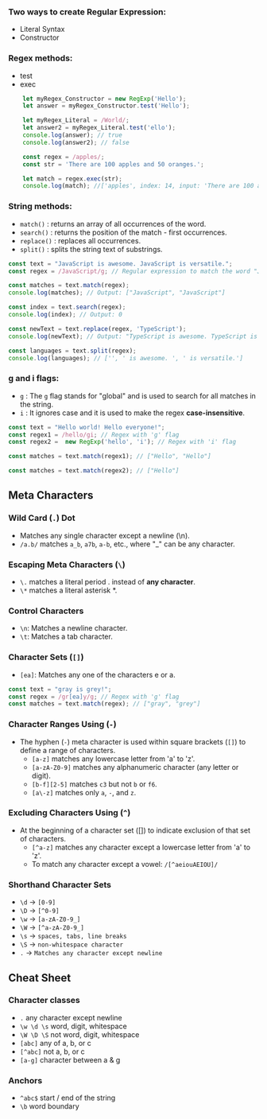 ### Two ways to create Regular Expression:
- Literal Syntax
- Constructor
### Regex methods:
- test
- exec
```javascript
    let myRegex_Constructor = new RegExp('Hello');
    let answer = myRegex_Constructor.test('Hello');

    let myRegex_Literal = /World/;
    let answer2 = myRegex_Literal.test('ello');
    console.log(answer); // true
    console.log(answer2); // false

    const regex = /apples/;
    const str = 'There are 100 apples and 50 oranges.';

    let match = regex.exec(str);
    console.log(match); //['apples', index: 14, input: 'There are 100 apples and 50 oranges.', groups: undefined]
```
### String methods:
- `match()` : returns an array of all occurrences of the word.
- `search()` : returns the position of the match - first occurrences.
- `replace()` : replaces all occurrences.
- `split()` : splits the string text of substrings.
```javascript
const text = "JavaScript is awesome. JavaScript is versatile.";
const regex = /JavaScript/g; // Regular expression to match the word "JavaScript" globally

const matches = text.match(regex);
console.log(matches); // Output: ["JavaScript", "JavaScript"]

const index = text.search(regex);
console.log(index); // Output: 0

const newText = text.replace(regex, 'TypeScript');
console.log(newText); // Output: "TypeScript is awesome. TypeScript is versatile."

const languages = text.split(regex);
console.log(languages); // ['', ' is awesome. ', ' is versatile.']
```
### g and i flags:
- `g` : The `g` flag stands for "global" and is used to search for all matches in the string.
- `i` : It ignores case and it is used to make the regex **case-insensitive**.
```javascript
const text = "Hello world! Hello everyone!";
const regex1 = /hello/gi; // Regex with 'g' flag
const regex2 =  new RegExp('hello', 'i'); // Regex with 'i' flag

const matches = text.match(regex1); // ["Hello", "Hello"]

const matches = text.match(regex2); // ["Hello"]
```
## Meta Characters
### Wild Card (`.`) Dot
- Matches any single character except a newline (\n).
- `/a.b/` matches `a_b`, `a7b`, `a-b`, etc., where "_" can be any character.
### Escaping Meta Characters (`\`)
- `\.` matches a literal period . instead of **any character**.
- `\*` matches a literal asterisk *.
### Control Characters
- `\n`: Matches a newline character.
- `\t`: Matches a tab character.
### Character Sets (`[]`)
- `[ea]`: Matches any one of the characters e or a.
```javascript
const text = "gray is grey!";
const regex = /gr[ea]y/g; // Regex with 'g' flag
const matches = text.match(regex); // ["gray", "grey"]
```
### Character Ranges Using (`-`)
- The hyphen (`-`) meta character is used within square brackets (`[]`) to define a range of characters.
  - `[a-z]` matches any lowercase letter from 'a' to 'z'.
  - `[a-zA-Z0-9]` matches any alphanumeric character (any letter or digit).
  - `[b-f][2-5]` matches `c3` but not `b` or `f6`.
  - `[a\-z]` matches only `a`, `-`, and `z`.
### Excluding Characters Using (`^`)
- At the beginning of a character set ([]) to indicate exclusion of that set of characters.
  - `[^a-z]` matches any character except a lowercase letter from 'a' to 'z'.
  - To match any character except a vowel: `/[^aeiouAEIOU]/`
### Shorthand Character Sets
- `\d` → `[0-9]`
- `\D` → `[^0-9]`
- `\w` → `[a-zA-Z0-9_]`
- `\W` → `[^a-zA-Z0-9_]`
- `\s` → `spaces, tabs, line breaks`
- `\S` → `non-whitespace character`
- `.` → `Matches any character except newline`
## Cheat Sheet
### Character classes
- `.`	any character except newline
- `\w \d \s`	word, digit, whitespace
- `\W \D \S`	not word, digit, whitespace
- `[abc]`	any of a, b, or c
- `[^abc]`	not a, b, or c
- `[a-g]`	character between a & g
### Anchors
- `^abc$` start / end of the string
- `\b` word boundary
